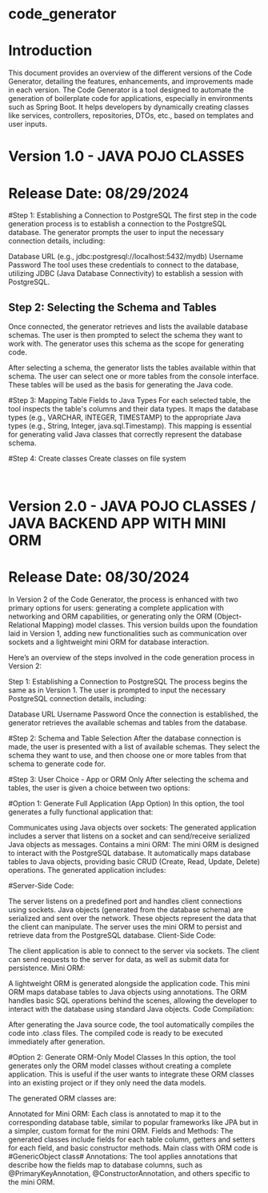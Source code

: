 # code_generator

# Introduction
This document provides an overview of the different versions of the Code Generator, detailing the features, enhancements, and improvements made in each version. The Code Generator is a tool designed to automate the generation of boilerplate code for applications, especially in environments such as Spring Boot. It helps developers by dynamically creating classes like services, controllers, repositories, DTOs, etc., based on templates and user inputs.

# Version 1.0 - JAVA POJO CLASSES
# Release Date: 08/29/2024
#Step 1: Establishing a Connection to PostgreSQL
The first step in the code generation process is to establish a connection to the PostgreSQL database. The generator prompts the user to input the necessary connection details, including:

Database URL (e.g., jdbc:postgresql://localhost:5432/mydb)
Username
Password
The tool uses these credentials to connect to the database, utilizing JDBC (Java Database Connectivity) to establish a session with PostgreSQL.

## Step 2: Selecting the Schema and Tables
Once connected, the generator retrieves and lists the available database schemas. The user is then prompted to select the schema they want to work with. The generator uses this schema as the scope for generating code.

After selecting a schema, the generator lists the tables available within that schema. The user can select one or more tables from the console interface. These tables will be used as the basis for generating the Java code.

#Step 3: Mapping Table Fields to Java Types
For each selected table, the tool inspects the table's columns and their data types. It maps the database types (e.g., VARCHAR, INTEGER, TIMESTAMP) to the appropriate Java types (e.g., String, Integer, java.sql.Timestamp). This mapping is essential for generating valid Java classes that correctly represent the database schema.

#Step 4: Create classes
Create classes on file system

<br>

# Version 2.0 - JAVA POJO CLASSES / JAVA BACKEND APP WITH MINI ORM
# Release Date: 08/30/2024
In Version 2 of the Code Generator, the process is enhanced with two primary options for users: generating a complete application with networking and ORM capabilities, or generating only the ORM (Object-Relational Mapping) model classes. This version builds upon the foundation laid in Version 1, adding new functionalities such as communication over sockets and a lightweight mini ORM for database interaction.

Here’s an overview of the steps involved in the code generation process in Version 2:

Step 1: Establishing a Connection to PostgreSQL
The process begins the same as in Version 1. The user is prompted to input the necessary PostgreSQL connection details, including:

Database URL
Username
Password
Once the connection is established, the generator retrieves the available schemas and tables from the database.

#Step 2: Schema and Table Selection
After the database connection is made, the user is presented with a list of available schemas. They select the schema they want to use, and then choose one or more tables from that schema to generate code for.

#Step 3: User Choice - App or ORM Only
After selecting the schema and tables, the user is given a choice between two options:

#Option 1: Generate Full Application (App Option)
In this option, the tool generates a fully functional application that:

Communicates using Java objects over sockets: The generated application includes a server that listens on a socket and can send/receive serialized Java objects as messages.
Contains a mini ORM: The mini ORM is designed to interact with the PostgreSQL database. It automatically maps database tables to Java objects, providing basic CRUD (Create, Read, Update, Delete) operations.
The generated application includes:

#Server-Side Code:

The server listens on a predefined port and handles client connections using sockets.
Java objects (generated from the database schema) are serialized and sent over the network. These objects represent the data that the client can manipulate.
The server uses the mini ORM to persist and retrieve data from the PostgreSQL database.
Client-Side Code:

The client application is able to connect to the server via sockets.
The client can send requests to the server for data, as well as submit data for persistence.
Mini ORM:

A lightweight ORM is generated alongside the application code. This mini ORM maps database tables to Java objects using annotations.
The ORM handles basic SQL operations behind the scenes, allowing the developer to interact with the database using standard Java objects.
Code Compilation:

After generating the Java source code, the tool automatically compiles the code into .class files.
The compiled code is ready to be executed immediately after generation.

#Option 2: Generate ORM-Only Model Classes
In this option, the tool generates only the ORM model classes without creating a complete application. This is useful if the user wants to integrate these ORM classes into an existing project or if they only need the data models.

The generated ORM classes are:

Annotated for Mini ORM: Each class is annotated to map it to the corresponding database table, similar to popular frameworks like JPA but in a simpler, custom format for the mini ORM.
Fields and Methods: The generated classes include fields for each table column, getters and setters for each field, and basic constructor methods. Main class with ORM code is #GenericObject class#
Annotations: The tool applies annotations that describe how the fields map to database columns, such as @PrimaryKeyAnnotation, @ConstructorAnnotation, and others specific to the mini ORM.

